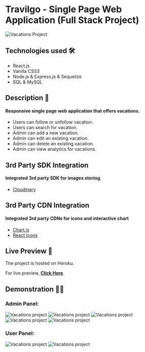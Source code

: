# Travilgo - Single Page Web Application (Full Stack Project)

<img src='https://i.imgur.com/7OpU7pZ.png' alt='Vacations Project'>

## Technologies used 🛠️
* React.js
* Vanilla CSS3
* Node.js & Express.js & Sequelize
* SQL & MySQL

## Description 📝
#### Responsive single page web application that offers vacations.
- Users can follow or unfollow vacation.
- Users can search for vacation.
- Admin can add a new vacation.
- Admin can edit an existing vacation.
- Admin can delete an existing vacation.
- Admin can view analytics for vacations.

## 3rd Party SDK Integration
#### Integrated 3rd party SDK for images storing.

- <a href='https://cloudinary.com/'>Cloudinary</a>

## 3rd Party CDN Integration
#### Integrated 3rd party CDNs for icons and interactive chart

- <a href='https://www.chartjs.org/'>Chart.js</a>
- <a href='https://react-icons.github.io/react-icons/'>React Icons</a>

## Live Preview 🔗
The project is hosted on Heroku.

For live preview, <strong><a href='https://travilgo.herokuapp.com/'>Click Here</a></strong>.

## Demonstration 🤹‍♂️
### Admin Panel:
<img src='https://s6.gifyu.com/images/ezgif-6-fb0a3fb53d8d.gif' alt='Vacations project'>

<img src='https://s6.gifyu.com/images/ezgif-5-b6eed07fc9db.gif' alt='Vacations project'>

<img src='https://s6.gifyu.com/images/ezgif-5-abb8bbb6f864.gif' alt='Vacations project'>

<img src='https://s6.gifyu.com/images/ezgif-5-9986ff0f9eae.gif' alt='Vacations project'>

<img src='https://s6.gifyu.com/images/ezgif-5-d5e6f7722297.gif' alt='Vacations project'>

### User Panel:
<img src='https://s6.gifyu.com/images/ezgif-5-2265e3d537fe.gif' alt='Vacations project'>

<img src='https://s6.gifyu.com/images/ezgif-5-3741b41da190.gif' alt='Vacations project'>
